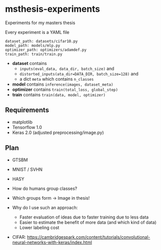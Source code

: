 # msthesis-experiments
Experiments for my masters thesis

Every experiment is a YAML file

```
dataset_path: datasets/cifar10.py
model_path: models/mlp.py
optimizer_path: optimizers/adamdef.py
train_path: train/train.py
```

* **dataset** contains
    * `inputs(eval_data, data_dir, batch_size)` and
    * `distorted_inputs(ata_dir=DATA_DIR, batch_size=128)` and
    * a dict `meta` which contains `n_classes`
* **model** contains `inference(images, dataset_meta)`
* **optimizer** contains `train(total_loss, global_step)`
* **train** contains `train(data, model, optimizer)`

## Requirements

* matplotlib
* Tensorflow 1.0
* Keras 2.0 (adjusted preprocessing/image.py)

## Plan

* GTSBM
* MNIST / SVHN
* HASY
* How do humans group classes?
* Which groups form -> Image in thesis!
* Why do I use such an approach:
    - Faster evaluation of ideas due to faster training due to less data
    - Easier to estimate the benefit of more data (and which kind of data)
    - Lower labeling cost


* CIFAR: https://cambridgespark.com/content/tutorials/convolutional-neural-networks-with-keras/index.html